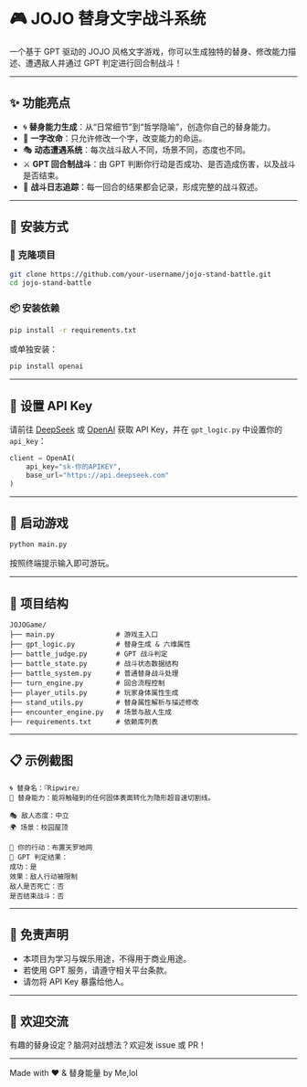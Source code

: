 # 🎮 JOJO 替身文字战斗系统

一个基于 GPT 驱动的 JOJO 风格文字游戏，你可以生成独特的替身、修改能力描述、遭遇敌人并通过 GPT 判定进行回合制战斗！

---

## ✨ 功能亮点

- 🌀 **替身能力生成**：从“日常细节”到“哲学隐喻”，创造你自己的替身能力。
- 🧠 **一字改命**：只允许修改一个字，改变能力的命运。
- 🎭 **动态遭遇系统**：每次战斗敌人不同，场景不同，态度也不同。
- ⚔️ **GPT 回合制战斗**：由 GPT 判断你行动是否成功、是否造成伤害，以及战斗是否结束。
- 📜 **战斗日志追踪**：每一回合的结果都会记录，形成完整的战斗叙述。

---

## 🧩 安装方式

### 🔗 克隆项目

```bash
git clone https://github.com/your-username/jojo-stand-battle.git
cd jojo-stand-battle
```

### 📦 安装依赖

```bash
pip install -r requirements.txt
```

或单独安装：

```bash
pip install openai
```

---

## 🔑 设置 API Key

请前往 [DeepSeek](https://deepseek.com) 或 [OpenAI](https://platform.openai.com) 获取 API Key，并在 `gpt_logic.py` 中设置你的 `api_key`：

```python
client = OpenAI(
    api_key="sk-你的APIKEY",
    base_url="https://api.deepseek.com"
)
```

---

## 🚀 启动游戏

```bash
python main.py
```

按照终端提示输入即可游玩。

---

## 📁 项目结构

```plaintext
JOJOGame/
├── main.py               # 游戏主入口
├── gpt_logic.py          # 替身生成 & 六维属性
├── battle_judge.py       # GPT 战斗判定
├── battle_state.py       # 战斗状态数据结构
├── battle_system.py      # 普通替身战斗处理
├── turn_engine.py        # 回合流程控制
├── player_utils.py       # 玩家身体属性生成
├── stand_utils.py        # 替身属性解析与描述修改
├── encounter_engine.py   # 场景与敌人生成
├── requirements.txt      # 依赖库列表
```

---

## 📋 示例截图

```
🌀 替身名：『Ripwire』
📖 替身能力：能将触碰到的任何固体表面转化为隐形超音速切割线。

🎭 敌人态度：中立
🌍 场景：校园屋顶

📝 你的行动：布置天罗地网
📡 GPT 判定结果：
成功：是  
效果：敌人行动被限制  
敌人是否死亡：否  
是否结束战斗：否  
```

---

## 🤖 免责声明

- 本项目为学习与娱乐用途，不得用于商业用途。
- 若使用 GPT 服务，请遵守相关平台条款。
- 请勿将 API Key 暴露给他人。

---

## 💬 欢迎交流

有趣的替身设定？脑洞对战想法？欢迎发 issue 或 PR！

---

Made with ❤️ & 替身能量 by Me,lol
